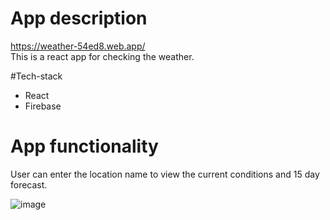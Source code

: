 # App description
https://weather-54ed8.web.app/ \
This is a react app for checking the weather.

#Tech-stack

- React
- Firebase

# App functionality

User can enter the location name to view the current conditions and 15 day forecast.

![image](https://user-images.githubusercontent.com/75088475/196404904-b50438e8-ec70-4383-861f-1e134d1f783d.png)
